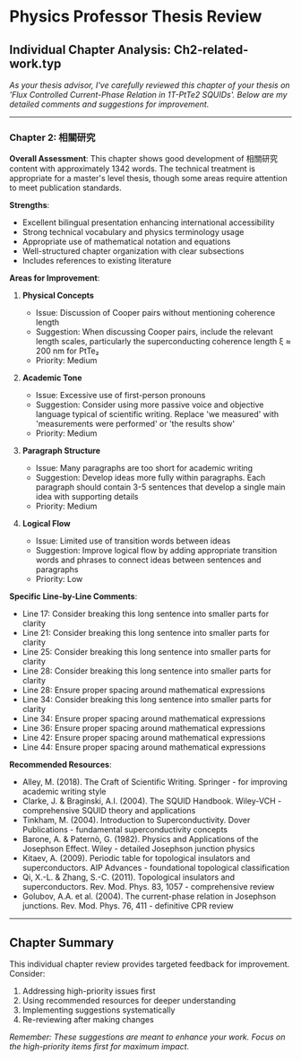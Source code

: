 # Physics Professor Thesis Review
## Individual Chapter Analysis: Ch2-related-work.typ

*As your thesis advisor, I've carefully reviewed this chapter of your thesis on 'Flux Controlled Current-Phase Relation in 1T-PtTe2 SQUIDs'. Below are my detailed comments and suggestions for improvement.*

---

### Chapter 2: 相關研究
**Overall Assessment**: This chapter shows good development of 相關研究 content with approximately 1342 words. The technical treatment is appropriate for a master's level thesis, though some areas require attention to meet publication standards.

**Strengths**:
- Excellent bilingual presentation enhancing international accessibility
- Strong technical vocabulary and physics terminology usage
- Appropriate use of mathematical notation and equations
- Well-structured chapter organization with clear subsections
- Includes references to existing literature

**Areas for Improvement**:

1. **Physical Concepts**
   - Issue: Discussion of Cooper pairs without mentioning coherence length
   - Suggestion: When discussing Cooper pairs, include the relevant length scales, particularly the superconducting coherence length ξ ≈ 200 nm for PtTe₂
   - Priority: Medium

2. **Academic Tone**
   - Issue: Excessive use of first-person pronouns
   - Suggestion: Consider using more passive voice and objective language typical of scientific writing. Replace 'we measured' with 'measurements were performed' or 'the results show'
   - Priority: Medium

3. **Paragraph Structure**
   - Issue: Many paragraphs are too short for academic writing
   - Suggestion: Develop ideas more fully within paragraphs. Each paragraph should contain 3-5 sentences that develop a single main idea with supporting details
   - Priority: Medium

4. **Logical Flow**
   - Issue: Limited use of transition words between ideas
   - Suggestion: Improve logical flow by adding appropriate transition words and phrases to connect ideas between sentences and paragraphs
   - Priority: Low

**Specific Line-by-Line Comments**:
- Line 17: Consider breaking this long sentence into smaller parts for clarity
- Line 21: Consider breaking this long sentence into smaller parts for clarity
- Line 25: Consider breaking this long sentence into smaller parts for clarity
- Line 28: Consider breaking this long sentence into smaller parts for clarity
- Line 28: Ensure proper spacing around mathematical expressions
- Line 34: Consider breaking this long sentence into smaller parts for clarity
- Line 34: Ensure proper spacing around mathematical expressions
- Line 36: Ensure proper spacing around mathematical expressions
- Line 42: Ensure proper spacing around mathematical expressions
- Line 44: Ensure proper spacing around mathematical expressions

**Recommended Resources**:
- Alley, M. (2018). The Craft of Scientific Writing. Springer - for improving academic writing style
- Clarke, J. & Braginski, A.I. (2004). The SQUID Handbook. Wiley-VCH - comprehensive SQUID theory and applications
- Tinkham, M. (2004). Introduction to Superconductivity. Dover Publications - fundamental superconductivity concepts
- Barone, A. & Paternò, G. (1982). Physics and Applications of the Josephson Effect. Wiley - detailed Josephson junction physics
- Kitaev, A. (2009). Periodic table for topological insulators and superconductors. AIP Advances - foundational topological classification
- Qi, X.-L. & Zhang, S.-C. (2011). Topological insulators and superconductors. Rev. Mod. Phys. 83, 1057 - comprehensive review
- Golubov, A.A. et al. (2004). The current-phase relation in Josephson junctions. Rev. Mod. Phys. 76, 411 - definitive CPR review

---

## Chapter Summary

This individual chapter review provides targeted feedback for improvement. Consider:
1. Addressing high-priority issues first
2. Using recommended resources for deeper understanding
3. Implementing suggestions systematically
4. Re-reviewing after making changes

*Remember: These suggestions are meant to enhance your work. Focus on the high-priority items first for maximum impact.*
